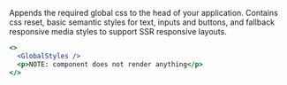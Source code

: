 Appends the required global css to the head of your application. Contains css reset, basic semantic styles for text, inputs and buttons, and fallback responsive media styles to support SSR responsive layouts.

```jsx
<>
  <GlobalStyles />
  <p>NOTE: component does not render anything</p>
</>
```